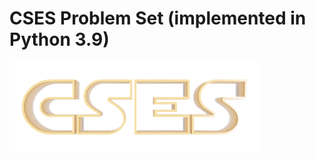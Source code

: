# CSES Problem Set (implemented in Python 3.9)

[![cses_logo](https://github.com/DragosPancescu/CSES-Problem-Set/blob/main/cses%20logo.png)](https://cses.fi/problemset/)
